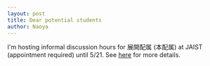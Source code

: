 ```yaml
---
layout: post
title: Dear potential students
author: Naoya
---
```


I'm hosting informal discussion hours for 展開配属 (本配属) at JAIST (appointment required) until 5/21. See [here](joinus.html) for more details.